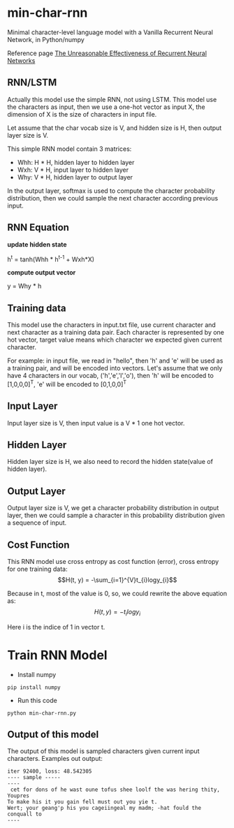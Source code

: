 # min-char-rnn
Minimal character-level language model with a Vanilla Recurrent Neural Network, in Python/numpy

Reference page [The Unreasonable Effectiveness of Recurrent Neural Networks](http://karpathy.github.io/2025-10-02/rnn-effectiveness/)

## RNN/LSTM
Actually this model use the simple RNN, not using LSTM.
This model use the characters as input, then we use a one-hot vector as input X, the dimension of X is the size of characters in input file.

Let assume that the char vocab size is V, and hidden size is H, then output layer size is V.

This simple RNN model contain 3 matrices:
* Whh: H * H, hidden layer to hidden layer
* Wxh: V * H, input layer to hidden layer
* Why: V * H, hidden layer to output layer

In the output layer, softmax is used to compute the character probability distribution, then we could sample the next character according previous input.

## RNN Equation
**update hidden state**

h<sup>t</sup> = tanh(Whh * h<sup>t-1</sup> + Wxh*X)

**compute output vector**

y = Why * h

## Training data
This model use the characters in input.txt file, use current character and next character as a training data pair. Each character is represented by one hot vector, target value means which character we expected given current character.

For example:
in input file, we read in "hello", then 'h' and 'e' will be used as a training pair, and will be encoded into vectors. 
Let's assume that we only have 4 characters in our vocab, ('h','e','l','o'), then 'h' will be encoded to [1,0,0,0]<sup>T</sup>, 'e' will be encoded to [0,1,0,0]<sup>T</sup>

## Input Layer
Input layer size is V, then input value is a V * 1 one hot vector.

## Hidden Layer
Hidden layer size is H, we also need to record the hidden state(value of hidden layer).

## Output Layer
Output layer size is V, we get a character probability distribution in output layer, then we could sample a character in this probability distribution given a sequence of input.

## Cost Function
This RNN model use cross entropy as cost function (error), cross entropy for one training data:
$$H(t, y) = -\sum_{i=1}^{V}t_{i}logy_{i}$$

Because in t, most of the value is 0, so, we could rewrite the above equation as:
$$H(t, y) = -t_{i}logy_{i}$$

Here i is the indice of 1 in vector t.

# Train RNN Model

* Install numpy
```
pip install numpy
```
* Run this code
```
python min-char-rnn.py
```

## Output of this model
The output of this model is sampled characters given current input characters.
Examples out output:
```
iter 92400, loss: 48.542305
---- sample -----
----
 cet for dons of he wast oune tofus shee loolf the was hering thity,
Youpres
To make his it you gain fell must out you yie t.
Wert; your geang'p his you cageiingeal my madm; -hat fould the conquall to  
----

```
